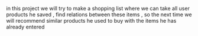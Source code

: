 in this project we will try to make a shopping list where we can take all user products he saved , find relations between these items , so the next time we will recommend similar products he used to buy with the items he has already entered



















